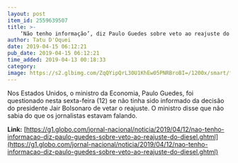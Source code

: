 ```yaml
---
layout: post
item_id: 2559639507
title: >-
    ‘Não tenho informação’, diz Paulo Guedes sobre veto ao reajuste do diesel
author: Tatu D'Oquei
date: 2019-04-15 06:12:21
pub_date: 2019-04-15 06:12:21
time_added: 2019-04-13 00:18:33
category: 
image: https://s2.glbimg.com/ZqQYipQrL30U1KhEw05PNRBroBI=/1200x/smart/filters:cover():strip_icc()/s01.video.glbimg.com/x720/7537508.jpg
---
```


Nos Estados Unidos, o ministro da Economia, Paulo Guedes, foi questionado nesta sexta-feira (12) se não tinha sido informado da decisão do presidente Jair Bolsonaro de vetar o reajuste. O ministro disse que não sabia do que os jornalistas estavam falando.

**Link:** [https://g1.globo.com/jornal-nacional/noticia/2019/04/12/nao-tenho-informacao-diz-paulo-guedes-sobre-veto-ao-reajuste-do-diesel.ghtml](https://g1.globo.com/jornal-nacional/noticia/2019/04/12/nao-tenho-informacao-diz-paulo-guedes-sobre-veto-ao-reajuste-do-diesel.ghtml)

